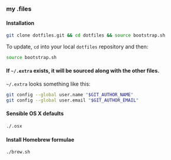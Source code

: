 ### my .files

#### Installation

```bash
git clone dotfiles.git && cd dotfiles && source bootstrap.sh
```

To update, `cd` into your local `dotfiles` repository and then:

```bash
source bootstrap.sh
```

#### If `~/.extra` exists, it will be sourced along with the other files.

`~/.extra` looks something like this:

```bash
git config --global user.name "$GIT_AUTHOR_NAME"
git config --global user.email "$GIT_AUTHOR_EMAIL"
```

#### Sensible OS X defaults

```bash
./.osx
```

#### Install Homebrew formulae

```bash
./brew.sh
```
